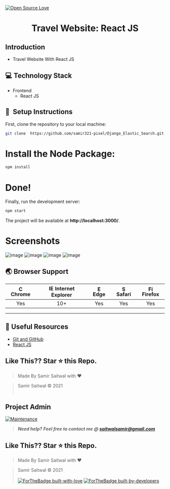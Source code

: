 [![Open Source Love](https://badges.frapsoft.com/os/v1/open-source.svg?v=102)](https://snip-share.herokuapp.com/)&nbsp;
<h1 align="center">Travel Website: React JS</h1>

## Introduction
* Travel Website With React JS


## 💻 Technology Stack
* Frontend
  * React JS 


## 🚀&nbsp; Setup Instructions

First, clone the repository to your local machine:

```bash
git clone  https://github.com/samir321-pixel/Django_Elastic_Search.git
```

# Install the Node Package:
```bash
npm install
```

# Done!
Finally, run the development server:
```bash
npm start
```

The project will be available at **http://localhost:3000/**.

# Screenshots
![image](https://user-images.githubusercontent.com/65664404/148080249-3803b0eb-f2db-4645-8cb3-f2af84c518c1.png)
![image](https://user-images.githubusercontent.com/65664404/148080296-c8cb10f3-557a-43aa-bd6d-2508a3ecb4fc.png)
![image](https://user-images.githubusercontent.com/65664404/148080374-e52ff9b2-5db3-4886-a3cd-cc70da2e61b1.png)
![image](https://user-images.githubusercontent.com/65664404/148080436-aed01570-58dd-4b94-9a36-b4c383760229.png)



## 🌏 Browser Support

| <img src="https://user-images.githubusercontent.com/1215767/34348387-a2e64588-ea4d-11e7-8267-a43365103afe.png" alt="Chrome" width="16px" height="16px" /> Chrome | <img src="https://user-images.githubusercontent.com/1215767/34348590-250b3ca2-ea4f-11e7-9efb-da953359321f.png" alt="IE" width="16px" height="16px" /> Internet Explorer | <img src="https://user-images.githubusercontent.com/1215767/34348380-93e77ae8-ea4d-11e7-8696-9a989ddbbbf5.png" alt="Edge" width="16px" height="16px" /> Edge | <img src="https://user-images.githubusercontent.com/1215767/34348394-a981f892-ea4d-11e7-9156-d128d58386b9.png" alt="Safari" width="16px" height="16px" /> Safari | <img src="https://user-images.githubusercontent.com/1215767/34348383-9e7ed492-ea4d-11e7-910c-03b39d52f496.png" alt="Firefox" width="16px" height="16px" /> Firefox |
| :---------: | :---------: | :---------: | :---------: | :---------: |
| Yes | 10+ | Yes | Yes | Yes |


***
## 📘 Useful Resources
- [Git and GitHub](https://www.digitalocean.com/community/tutorials/how-to-use-git-a-reference-guide)
- [React JS](https://reactjs.org/docs/getting-started.html)

## Like This?? Star ⭐ this Repo.

<!-- [![forthebadge](https://forthebadge.com/images/badges/made-with-html.svg)](https://github.com/samir321-pixel/Fashion-Website.git) -->

> Made By Samir Saitwal with ❤️

> Samir Saitwal &copy; 2021
<br><br>
## Project Admin
[![Maintenance](https://img.shields.io/maintenance/yes/2020?color=green&logo=github)](https://github.com/samir321-pixel)


> **_Need help?_** 
> **_Feel free to contact me @ [saitwalsamir@gmail.com](mailto:saitwalsamir@gmail.com?Subject=Library_Project)_**

## Like This?? Star ⭐ this Repo.


> Made By Samir Saitwal with ❤️

> Samir Saitwal &copy; 2021
<br><br>
[![ForTheBadge built-with-love](http://ForTheBadge.com/images/badges/built-with-love.svg)](https://github.com/samir321-pixel)
[![ForTheBadge built-by-developers](http://ForTheBadge.com/images/badges/built-by-developers.svg)](https://github.com/samir321-pixel)